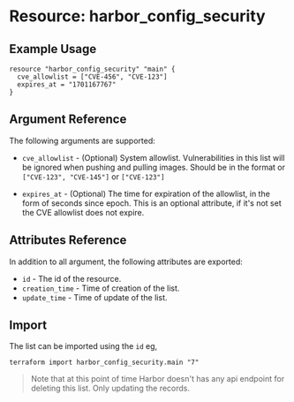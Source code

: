 # Resource: harbor_config_security

## Example Usage

```hcl
resource "harbor_config_security" "main" {
  cve_allowlist = ["CVE-456", "CVE-123"]
  expires_at = "1701167767"
}
```

## Argument Reference

The following arguments are supported:

* `cve_allowlist` - (Optional) System allowlist. Vulnerabilities in this list will be ignored when pushing and pulling images. Should be in the format or `["CVE-123", "CVE-145"]` or `["CVE-123"]`

* `expires_at` - (Optional) The time for expiration of the allowlist, in the form of seconds since epoch. This is an optional attribute, if it's not set the CVE allowlist does not expire.

## Attributes Reference

In addition to all argument, the following attributes are exported:

* `id` - The id of the resource.
* `creation_time` - Time of creation of the list.
* `update_time` - Time of update of the list.

## Import

The list can be imported using the `id` eg,

`
terraform import harbor_config_security.main "7"
`

> Note that at this point of time Harbor doesn't has any api endpoint for deleting this list. Only updating the records.
